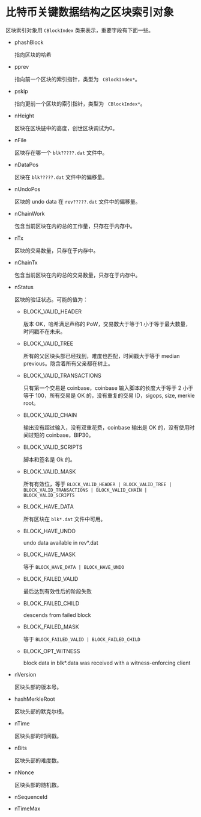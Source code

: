 #   比特币关键数据结构之区块索引对象

区块索引对象用 `CBlockIndex` 类来表示，重要字段有下面一些。

-	phashBlock

	指向区块的哈希

-	pprev

	指向前一个区块的索引指针，类型为 ` CBlockIndex*`。

-	pskip

	指向更前一个区块的索引指针，类型为 ` CBlockIndex*`。

-	nHeight

	区块在区块链中的高度，创世区块调试为0。

-	nFile

	区块存在哪一个 `blk?????.dat` 文件中。

-	nDataPos

	区块在 `blk?????.dat` 文件中的偏移量。

-	nUndoPos

	区块的 undo data 在 `rev?????.dat` 文件中的偏移量。

-	nChainWork

	包含当前区块在内的总的工作量，只存在于内存中。

-	nTx

	区块的交易数量，只存在于内存中。

-	nChainTx

	包含当前区块在内的总的交易数量，只存在于内存中。

-	nStatus

	区块的验证状态。可能的值为：

	-	BLOCK_VALID_HEADER

		版本 OK，哈希满足声称的 PoW，交易数大于等于1 小于等于最大数量，时间戳不在未来。

	-	BLOCK_VALID_TREE

		所有的父区块头部已经找到，难度也匹配，时间戳大于等于 median previous。隐含着所有父亲都在树上。

	-	BLOCK_VALID_TRANSACTIONS

		只有第一个交易是 coinbase，coinbase 输入脚本的长度大于等于 2 小于等于 100，所有交易是 OK 的，没有重复的交易 ID，sigops, size, merkle root。

	-	BLOCK_VALID_CHAIN

		输出没有超过输入，没有双重花费，coinbase 输出是 OK 的，没有使用时间过短的 coinbase，BIP30。

	-	BLOCK_VALID_SCRIPTS

		脚本和签名是 Ok 的。

	-	BLOCK_VALID_MASK

		所有有效位，等于 `BLOCK_VALID_HEADER | BLOCK_VALID_TREE | BLOCK_VALID_TRANSACTIONS | BLOCK_VALID_CHAIN | BLOCK_VALID_SCRIPTS`

	-	BLOCK_HAVE_DATA

		所有区块在 `blk*.dat` 文件中可用。

	-	BLOCK_HAVE_UNDO

		undo data available in rev*.dat

	-	BLOCK_HAVE_MASK

		等于 `BLOCK_HAVE_DATA | BLOCK_HAVE_UNDO`

	-	BLOCK_FAILED_VALID

		最后达到有效性后的阶段失败

	-	BLOCK_FAILED_CHILD

		descends from failed block

	-	BLOCK_FAILED_MASK

		等于 `BLOCK_FAILED_VALID | BLOCK_FAILED_CHILD`

	-	BLOCK_OPT_WITNESS

		block data in blk*.data was received with a witness-enforcing client

-	nVersion

	区块头部的版本号。

-	hashMerkleRoot

	区块头部的默克尔根。

-	nTime

	区块头部的时间戳。

-	nBits

	区块头部的难度数。

-	nNonce

	区块头部的随机数。

-	nSequenceId

-	nTimeMax


